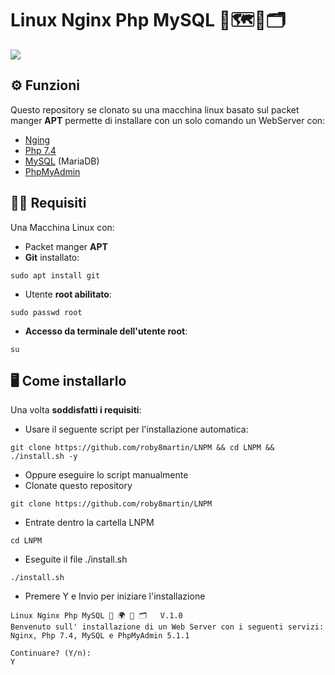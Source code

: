 # **L**inux **N**ginx **P**hp **M**ySQL 🐧🗺️🐘🗂️

<a href="https://github.com/roby8martin/LNPM/releases"><img src="https://img.shields.io/github/release/roby8martin/LNPM?style=flat-square"></a>

## ⚙️ Funzioni
Questo repository se clonato su una macchina linux basato sul packet manger **APT** permette di installare con un solo comando un WebServer con:
  - [Nging](https://www.nginx.com/) 
  - [Php 7.4](https://www.php.net/)
  - [MySQL](https://mariadb.org/) (MariaDB)
  - [PhpMyAdmin](https://www.phpmyadmin.net/)

## 🧑‍💻 Requisiti
Una Macchina Linux con:
  - Packet manger **APT**
  - **Git** installato:
  ```
  sudo apt install git
  ```
  - Utente **root abilitato**:
  ```
  sudo passwd root
  ```
  - **Accesso da terminale dell'utente root**:
  ```
  su
  ```
  
## 🖥️ Come installarlo
Una volta **soddisfatti i requisiti**:
  - Usare il seguente script per l'installazione automatica:
  ```
  git clone https://github.com/roby8martin/LNPM && cd LNPM && ./install.sh -y
  ```
  
  - Oppure eseguire lo script manualmente
  - Clonate questo repository 
  ```
  git clone https://github.com/roby8martin/LNPM
  ```
  
  - Entrate dentro la cartella LNPM
  ```
  cd LNPM
  ```
  
  - Eseguite il file ./install.sh
  ```
  ./install.sh
  ```
  - Premere Y e Invio per iniziare l'installazione
  ```
  Linux Nginx Php MySQL 🐧 🌍 🐘 🗂️   V.1.0
  Benvenuto sull' installazione di un Web Server con i seguenti servizi:
  Nginx, Php 7.4, MySQL e PhpMyAdmin 5.1.1

  Continuare? (Y/n):
  Y

  ```
